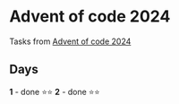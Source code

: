 # Advent of code 2024
Tasks from [Advent of code 2024](https://adventofcode.com/)

## Days

**1** - done  ⭐️⭐️
**2** - done  ⭐️⭐️
